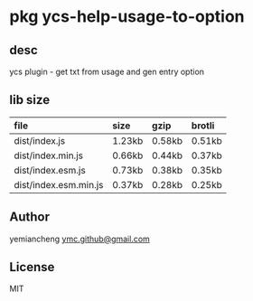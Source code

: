 # pkg ycs-help-usage-to-option

## desc
ycs plugin - get txt from usage and gen entry option

## lib size  
file | size | gzip | brotli
:---- | :---- | :---- | :----
dist/index.js | 1.23kb | 0.58kb | 0.51kb
dist/index.min.js | 0.66kb | 0.44kb | 0.37kb
dist/index.esm.js | 0.73kb | 0.38kb | 0.35kb
dist/index.esm.min.js | 0.37kb | 0.28kb | 0.25kb

## Author
yemiancheng <ymc.github@gmail.com>

## License
MIT